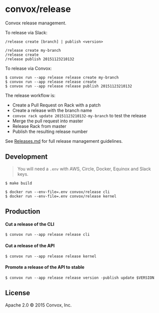 # convox/release

Convox release management.

To release via Slack:

    /release create [branch] | publish <version>

    /release create my-branch
    /release create
    /release publish 20151123210132


To release via Convox:

    $ convox run --app release release create my-branch
    $ convox run --app release release create
    $ convox run --app release release publish 20151123210132


The release workflow is:

* Create a Pull Request on Rack with a patch
* Create a release with the branch name
* `convox rack update 20151123210132-my-branch` to test the release
* Merge the pull request into master
* Release Rack from master
* Publish the resulting release number

See [Releases.md](Releases.md) for full release management guidelines.

## Development

> You will need a `.env` with AWS, Circle, Docker, Equinox and Slack keys.


```
$ make build

$ docker run --env-file=.env convox/release cli
$ docker run --env-file=.env convox/release kernel
```

## Production

#### Cut a release of the CLI

```
$ convox run --app release release cli
```

#### Cut a release of the API

```
$ convox run --app release release kernel
```

#### Promote a release of the API to stable

```
$ convox run --app release release version -publish update $VERSION
```

## License

Apache 2.0 &copy; 2015 Convox, Inc.
